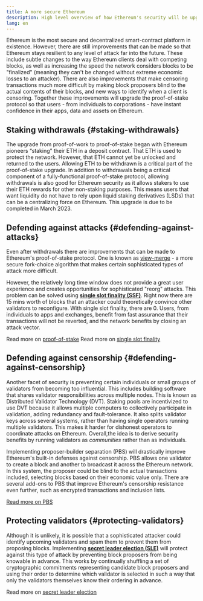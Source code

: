 ```yaml
---
title: A more secure Ethereum
description: High level overview of how Ethereum's security will be upgraded in the future
lang: en
---
```


Ethereum is the most secure and decentralized smart-contract platform in existence. However, there are still improvements that can be made so that Ethereum stays resilient to any level of attack far into the future. These include subtle changes to the way Ethereum clients deal with competing blocks, as well as increasing the speed the network considers blocks to be "finalized" (meaning they can't be changed without extreme economic losses to an attacker). There are also improvements that make censoring transactions much more difficult by making block proposers blind to the actual contents of their blocks, and new ways to identify when a client is censoring. Together these improvements will upgrade the proof-of-stake protocol so that users - from individuals to corporations - have instant confidence in their apps, data and assets on Ethereum.

## Staking withdrawals {#staking-withdrawals}

The upgrade from proof-of-work to proof-of-stake began with Ethereum pioneers “staking” their ETH in a deposit contract. That ETH is used to protect the network. However, that ETH cannot yet be unlocked and returned to the users. Allowing ETH to be withdrawn is a critical part of the proof-of-stake upgrade. In addition to withdrawals being a critical component of a fully-functional proof-of-stake protocol, allowing withdrawals is also good for Ethereum security as it allows stakers to use their ETH rewards for other non-staking purposes. This means users that want liquidity do not have to rely upon liquid staking derivatives (LSDs) that can be a centralizing force on Ethereum. This upgrade is due to be completed in March 2023.

## Defending against attacks {#defending-against-attacks}

Even after withdrawals there are improvements that can be made to Ethereum's proof-of-stake protocol. One is known as [view-merge](https://ethresear.ch/t/view-merge-as-a-replacement-for-proposer-boost/13739) - a more secure fork-choice algorithm that makes certain sophisticated types of attack more difficult.

However, the relatively long time window does not provide a great user experience and creates opportunities for sophisticated "reorg" attacks. This problem can be solved using [**single slot finality (SSF)**](./single-slot-finality). Right now there are 15 mins worth of blocks that an attacker could theoretically convince other validators to reconfigure. With single slot finality, there are 0. Users, from individuals to apps and exchanges, benefit from fast assurance that their transactions will not be reverted, and the network benefits by closing an attack vector.

Read more on [proof-of-stake](/developers/docs/consensus-mechanisms/pos/)
Read more on [single slot finality](single-slot-finality/)

## Defending against censorship {#defending-against-censorship}

Another facet of security is preventing certain individuals or small groups of validators from becoming too influential. This includes building software that shares validator responsibilities across multiple nodes. This is known as Distributed Validator Technology (DVT). Staking pools are incentivized to use DVT because it allows multiple computers to collectively participate in validation, adding redundancy and fault-tolerance. It also splits validator keys across several systems, rather than having single operators running multiple validators. This makes it harder for dishonest operators to coordinate attacks on Ethereum. Overall,the idea is to derive security benefits by running validators as _communities_ rather than as individuals.

Implementing proposer-builder separation (PBS) will drastically improve Ethereum's built-in defenses against censorship. PBS allows one validator to create a block and another to broadcast it across the Ethereum network. In this system, the proposer could be blind to the actual transactions included, selecting blocks based on their economic value only. There are several add-ons to PBS that improve Ethereum's censorship resistance even further, such as encrypted transactions and inclusion lists.

[Read more on PBS](pbs/)

## Protecting validators {#protecting-validators}

Although it is unlikely, it is possible that a sophisticated attacker could identify upcoming validators and spam them to prevent them from proposing blocks. Implementing [**secret leader election (SLE)**](./secret-leader-election) will protect against this type of attack by preventing block proposers from being knowable in advance. This works by continually shuffling a set of cryptographic commitments representing candidate block proposers and using their order to determine which validator is selected in such a way that only the validators themselves know their ordering in advance.

Read more on [secret leader election](./secret-leader-election)
